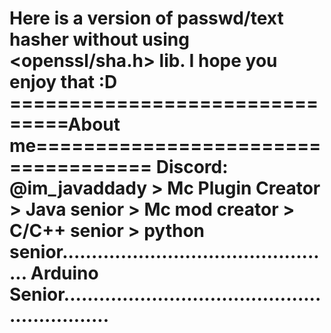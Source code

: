 Here is a version of passwd/text hasher without using <openssl/sha.h> lib.
I hope you enjoy that :D
===============================About me====================================
Discord: @im_javaddady > Mc Plugin Creator > Java senior > Mc mod creator >
C/C++ senior > python senior...............................................
Arduino Senior.............................................................
===========================================================================

